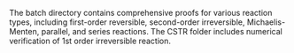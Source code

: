 The batch directory contains comprehensive proofs for various reaction types, including first-order reversible, second-order irreversible, Michaelis-Menten, parallel, and series reactions.
The CSTR folder includes numerical verification of 1st order irreversible reaction. 
